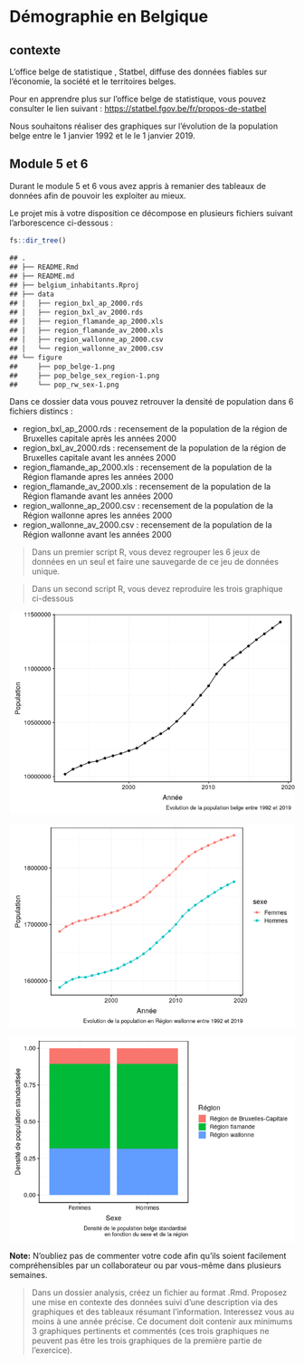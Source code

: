 Démographie en Belgique
================

<!---Do not edit README.md --->

## contexte

L’office belge de statistique , Statbel, diffuse des données fiables sur
l’économie, la société et le territoires belges.

Pour en apprendre plus sur l’office belge de statistique, vous pouvez
consulter le lien suivant :
<https://statbel.fgov.be/fr/propos-de-statbel>

Nous souhaitons réaliser des graphiques sur l’évolution de la population
belge entre le 1 janvier 1992 et le le 1 janvier 2019.

## Module 5 et 6

Durant le module 5 et 6 vous avez appris à remanier des tableaux de
données afin de pouvoir les exploiter au mieux.

Le projet mis à votre disposition ce décompose en plusieurs fichiers
suivant l’arborescence ci-dessous :

``` r
fs::dir_tree()
```

    ## .
    ## ├── README.Rmd
    ## ├── README.md
    ## ├── belgium_inhabitants.Rproj
    ## ├── data
    ## │   ├── region_bxl_ap_2000.rds
    ## │   ├── region_bxl_av_2000.rds
    ## │   ├── region_flamande_ap_2000.xls
    ## │   ├── region_flamande_av_2000.xls
    ## │   ├── region_wallonne_ap_2000.csv
    ## │   └── region_wallonne_av_2000.csv
    ## └── figure
    ##     ├── pop_belge-1.png
    ##     ├── pop_belge_sex_region-1.png
    ##     └── pop_rw_sex-1.png

Dans ce dossier data vous pouvez retrouver la densité de population dans
6 fichiers distincs :

  - region\_bxl\_ap\_2000.rds : recensement de la population de la
    région de Bruxelles capitale après les années 2000
  - region\_bxl\_av\_2000.rds : recensement de la population de la
    région de Bruxelles capitale avant les années 2000
  - region\_flamande\_ap\_2000.xls : recensement de la population de la
    Région flamande apres les années 2000
  - region\_flamande\_av\_2000.xls : recensement de la population de la
    Région flamande avant les années 2000
  - region\_wallonne\_ap\_2000.csv : recensement de la population de la
    Région wallonne apres les années 2000
  - region\_wallonne\_av\_2000.csv : recensement de la population de la
    Région wallonne avant les années 2000

> Dans un premier script R, vous devez regrouper les 6 jeux de données
> en un seul et faire une sauvegarde de ce jeu de données unique.

> Dans un second script R, vous devez reproduire les trois graphique
> ci-dessous

![](figure/pop_belge-1.png)

![](figure/pop_rw_sex-1.png)

![](figure/pop_belge_sex_region-1.png)

**Note:** N’oubliez pas de commenter votre code afin qu’ils soient
facilement compréhensibles par un collaborateur ou par vous-même dans
plusieurs semaines.

> Dans un dossier analysis, créez un fichier au format .Rmd. Proposez
> une mise en contexte des données suivi d’une description via des
> graphiques et des tableaux résumant l’information. Interessez vous au
> moins à une année précise. Ce document doit contenir aux minimums 3
> graphiques pertinents et commentés (ces trois graphiques ne peuvent
> pas être les trois graphiques de la première partie de l’exercice).
